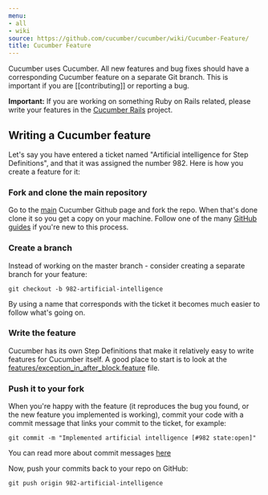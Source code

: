 ```yaml
---
menu:
- all
- wiki
source: https://github.com/cucumber/cucumber/wiki/Cucumber-Feature/
title: Cucumber Feature
---
```


Cucumber uses Cucumber. All new features and bug fixes should have a corresponding Cucumber feature on a separate Git branch. This is important if you are [[contributing]] or reporting a bug.

**Important:** If you are working on something Ruby on Rails related, please write your features in the [Cucumber Rails](http://github.com/cucumber/cucumber-rails) project.

## Writing a Cucumber feature

Let's say you have entered a ticket named "Artificial intelligence for Step Definitions", and that it was assigned the number 982. Here is how you create a feature for it:

### Fork and clone the main repository

Go to the [main](http://github.com/cucumber/cucumber) Cucumber Github page and fork the repo. When that's done clone it so you get a copy on your machine. Follow one of the many [GitHub guides](http://github.com/guides) if you're new to this process.

### Create a branch

Instead of working on the master branch - consider creating a separate branch for your feature:

```
git checkout -b 982-artificial-intelligence
```

By using a name that corresponds with the ticket it becomes much easier to follow what's going on.

### Write the feature

Cucumber has its own Step Definitions that make it relatively easy to write features for Cucumber itself. A good place to start is to look at the [features/exception_in_after_block.feature](https://github.com/cucumber/cucumber/blob/master/features/docs/exception_in_after_hook.feature) file.

### Push it to your fork

When you're happy with the feature (it reproduces the bug you found, or the new feature you implemented is working), commit your code with a commit message that links your commit to the ticket, for example:

```
git commit -m "Implemented artificial intelligence [#982 state:open]"
```

You can read more about commit messages [here](https://web.archive.org/web/20080415045655/http://hoth.entp.com/2008/4/11/github-and-lighthouse-sitting-in-a-tree)

Now, push your commits back to your repo on GitHub:

```
git push origin 982-artificial-intelligence
```

